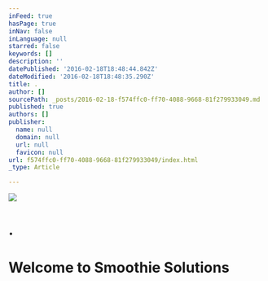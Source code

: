 ```yaml
---
inFeed: true
hasPage: true
inNav: false
inLanguage: null
starred: false
keywords: []
description: ''
datePublished: '2016-02-18T18:48:44.842Z'
dateModified: '2016-02-18T18:48:35.290Z'
title: .
author: []
sourcePath: _posts/2016-02-18-f574ffc0-ff70-4088-9668-81f279933049.md
published: true
authors: []
publisher:
  name: null
  domain: null
  url: null
  favicon: null
url: f574ffc0-ff70-4088-9668-81f279933049/index.html
_type: Article

---
```

![](https://the-grid-user-content.s3-us-west-2.amazonaws.com/0ac75d31-85f5-4f20-8c69-b88c38d281ce.jpg)

# .

# 

# Welcome to Smoothie Solutions